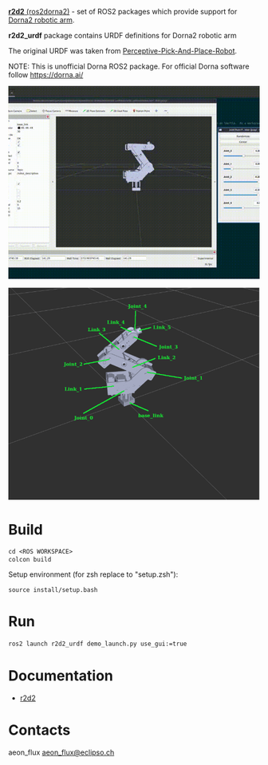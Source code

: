 [**r2d2** (ros2dorna2)](https://github.com/pinorobotics/r2d2) - set of ROS2 packages which provide support for [Dorna2 robotic arm](https://dorna.ai/).

**r2d2_urdf** package contains URDF definitions for Dorna2 robotic arm

The original URDF was taken from [Perceptive-Pick-And-Place-Robot](https://github.com/ShaySackett/Perceptive-Pick-And-Place-Robot).

NOTE: This is unofficial Dorna ROS2 package. For official Dorna software follow https://dorna.ai/

[![Example](example.gif)](example.gif)

[![Naming](links_naming.png)](links_naming.png)

# Build

```
cd <ROS WORKSPACE>
colcon build
```

Setup environment (for zsh replace to "setup.zsh"):
```
source install/setup.bash
```

# Run

``` bash
ros2 launch r2d2_urdf demo_launch.py use_gui:=true
```

# Documentation

- [r2d2](https://github.com/pinorobotics/r2d2)

# Contacts

aeon_flux <aeon_flux@eclipso.ch>
